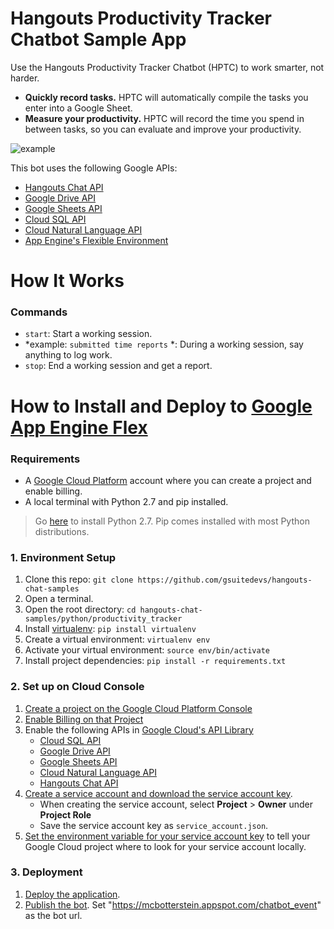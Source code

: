 # Hangouts Productivity Tracker Chatbot Sample App

Use the Hangouts Productivity Tracker Chatbot (HPTC) to work smarter, not harder.

- **Quickly record tasks.** HPTC will automatically compile the tasks you enter into a Google Sheet.
- **Measure your productivity.** HPTC will record the time you spend in between tasks, so you can evaluate and improve your productivity.

![example](https://user-images.githubusercontent.com/6697240/42903254-1eb8d378-8a86-11e8-8909-d47a39a24ccc.gif)


This bot uses the following Google APIs:

- [Hangouts Chat API](https://developers.google.com/hangouts/chat/)
- [Google Drive API](https://developers.google.com/drive/)
- [Google Sheets API](https://developers.google.com/sheets/)
- [Cloud SQL API](https://cloud.google.com/sql/)
- [Cloud Natural Language API](https://cloud.google.com/natural-language/)
- [App Engine's Flexible Environment](https://cloud.google.com/appengine/)


# How It Works

### Commands

- `start`:  Start a working session.
- *example:  `submitted time reports` *:  During a working session, say anything to log work.
- `stop`:  End a working session and get a report.

# How to Install and Deploy to [Google App Engine Flex](https://cloud.google.com/appengine/)

### Requirements

- A [Google Cloud Platform](https://cloud.google.com/) account where you can create a project and enable billing.
- A local terminal with Python 2.7 and pip installed.

> Go [here](https://www.python.org/downloads/release/python-2710/) to install Python 2.7. Pip comes installed with most Python distributions.

### 1. Environment Setup

1. Clone this repo:
    `git clone https://github.com/gsuitedevs/hangouts-chat-samples`
1. Open a terminal.
1. Open the root directory:
    `cd hangouts-chat-samples/python/productivity_tracker`
1. Install [virtualenv](https://virtualenv.pypa.io/en/stable/):
    `pip install virtualenv`
1. Create a virtual environment:
    `virtualenv env`
1. Activate your virtual environment:
    `source env/bin/activate`
1. Install project dependencies:
    `pip install -r requirements.txt`

### 2. Set up on Cloud Console

1. [Create a project on the Google Cloud Platform Console](https://cloud.google.com/resource-manager/docs/creating-managing-projects#creating_a_project)
1. [Enable Billing on that Project](https://cloud.google.com/billing/docs/how-to/modify-project)
1. Enable the following APIs in [Google Cloud's API Library](https://console.cloud.google.com/apis/library)
    - [Cloud SQL API](https://cloud.google.com/sql/)
    - [Google Drive API](https://developers.google.com/drive/)
    - [Google Sheets API](https://developers.google.com/sheets/)
    - [Cloud Natural Language API](https://cloud.google.com/natural-language/)
    - [Hangouts Chat API](https://developers.google.com/hangouts/chat/)
1. [Create a service account and download the service account key](https://cloud.google.com/iam/docs/creating-managing-service-accounts#creating_a_service_account).
    -  When creating the service account, select **Project** > **Owner** under **Project Role**
    - Save the service account key as `service_account.json`.
1. [Set the environment variable for your service account key](https://cloud.google.com/docs/authentication/getting-started#setting_the_environment_variable) to tell your Google Cloud project where to look for your service account locally.


### 3. Deployment

1. [Deploy the application](https://cloud.google.com/python/django/flexible-environment).
1. [Publish the bot](https://developers.google.com/hangouts/chat/how-tos/bots-publish). Set "https://mcbotterstein.appspot.com/chatbot_event" as the bot url.
